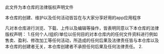此文件为本仓库的法律版权声明文件

本仓库的创建、维护以及任何活动皆旨在与大家分享好用的app应用程序


凡对本仓库进行浏览、下载、上传以及编辑等操作，皆表明同意以下本仓库的法律版权声明：
1.任何个人/组织/单位以任何目的对本仓库内的任何文件资料进行例如售卖、盈利、修改加工等任何活动，所造成的任何后果及法律责任皆与本仓库以及本仓库的创建者无关，本仓库创建者不承担任何后果及任何法律责任。
2.


